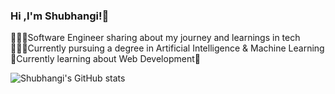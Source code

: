 ### Hi ,I'm Shubhangi!👋

👩🏻‍💻Software Engineer sharing about my journey and learnings in tech <br/>
👩🏻‍🎓Currently pursuing a degree in Artificial Intelligence & Machine Learning <br/>
💭Currently learning about Web Development🌸

![Shubhangi's GitHub stats](https://github-readme-stats.vercel.app/api?username=Shubhangi7Mishra&show_icons=true&theme=radical)
